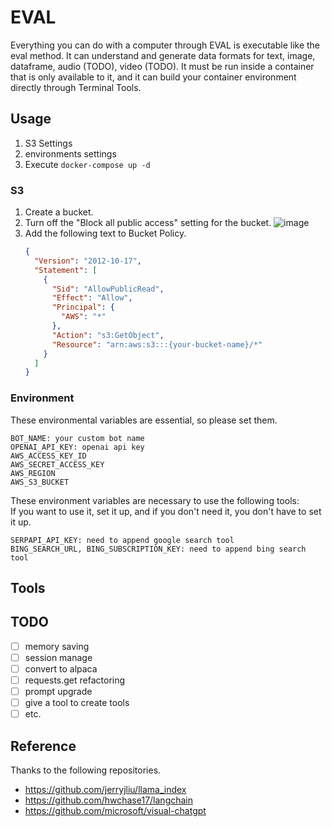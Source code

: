 # EVAL

Everything you can do with a computer through EVAL is executable like the eval method. It can understand and generate data formats for text, image, dataframe, audio (TODO), video (TODO). It must be run inside a container that is only available to it, and it can build your container environment directly through Terminal Tools.

## Usage

1. S3 Settings
2. environments settings
3. Execute `docker-compose up -d`

### S3

1. Create a bucket.
2. Turn off the "Block all public access" setting for the bucket. ![image](assets/block_public_access.png)
3. Add the following text to Bucket Policy.
   ```json
   {
     "Version": "2012-10-17",
     "Statement": [
       {
         "Sid": "AllowPublicRead",
         "Effect": "Allow",
         "Principal": {
           "AWS": "*"
         },
         "Action": "s3:GetObject",
         "Resource": "arn:aws:s3:::{your-bucket-name}/*"
       }
     ]
   }
   ```

### Environment

These environmental variables are essential, so please set them.

```
BOT_NAME: your custom bot name
OPENAI_API_KEY: openai api key
AWS_ACCESS_KEY_ID
AWS_SECRET_ACCESS_KEY
AWS_REGION
AWS_S3_BUCKET
```

These environment variables are necessary to use the following tools:  
If you want to use it, set it up, and if you don't need it, you don't have to set it up.

```
SERPAPI_API_KEY: need to append google search tool
BING_SEARCH_URL, BING_SUBSCRIPTION_KEY: need to append bing search tool
```

## Tools

## TODO

- [ ] memory saving
- [ ] session manage
- [ ] convert to alpaca
- [ ] requests.get refactoring
- [ ] prompt upgrade
- [ ] give a tool to create tools
- [ ] etc.

## Reference

Thanks to the following repositories.

- https://github.com/jerryjliu/llama_index
- https://github.com/hwchase17/langchain
- https://github.com/microsoft/visual-chatgpt
